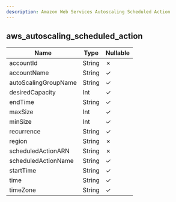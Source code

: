 ```yaml
---
description: Amazon Web Services Autoscaling Scheduled Action
---
```

aws_autoscaling_scheduled_action
--------------------------------

| **Name**             | **Type** | **Nullable** |
| -------------------- | -------- | ------------ |
| accountId            | String   | &cross;      |
| accountName          | String   | &check;      |
| autoScalingGroupName | String   | &check;      |
| desiredCapacity      | Int      | &check;      |
| endTime              | String   | &check;      |
| maxSize              | Int      | &check;      |
| minSize              | Int      | &check;      |
| recurrence           | String   | &check;      |
| region               | String   | &cross;      |
| scheduledActionARN   | String   | &cross;      |
| scheduledActionName  | String   | &check;      |
| startTime            | String   | &check;      |
| time                 | String   | &check;      |
| timeZone             | String   | &check;      |
